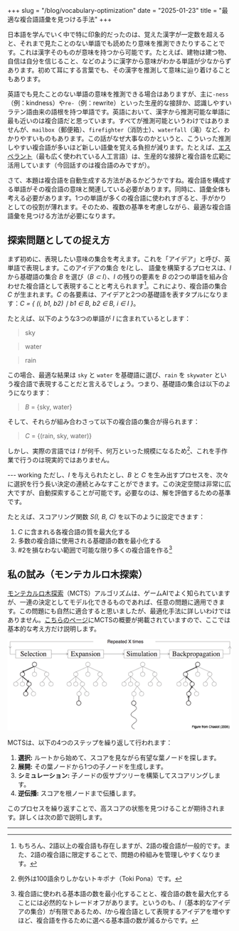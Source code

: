 +++
slug = "/blog/vocabulary-optimization"
date = "2025-01-23"
title = "最適な複合語語彙を見つける手法"
+++

日本語を学んでいく中で特に印象的だったのは、覚えた漢字が一定数を超えると、それまで見たことのない単語でも読めたり意味を推測できたりすることです。これは漢字そのものが意味を持つから可能です。たとえば、建物は建つ物、自信は自分を信じること、などのように漢字から意味がわかる単語が少なからずあります。初めて耳にする言葉でも、その漢字を推測して意味に辿り着けることもあります。

英語でも見たことのない単語の意味を推測できる場合はありますが、主に`-ness`（例：kindness）や`re-`（例：rewrite）といった生産的な接辞か、認識しやすいラテン語由来の語根を持つ単語です。英語において、漢字から推測可能な単語に最も近いのは複合語だと思っています。すべてが推測可能というわけではありませんが、`mailbox`（郵便箱）、`firefighter`（消防士）、`waterfall`（滝）など、わかりやすいものもあります。この話がなぜ大事なのかというと、こういった推測しやすい複合語が多いほど新しい語彙を覚える負担が減ります。たとえば、[エスペラント](https://en.wikipedia.org/wiki/Esperanto)（最も広く使われている人工言語）は、生産的な接辞と複合語を広範に活用しています（今回話すのは複合語のみですが）。

さて、本題は複合語を自動生成する方法があるかどうかですね。複合語を構成する単語がその複合語の意味と関連している必要があります。同時に、語彙全体も考える必要があります。1つの単語が多くの複合語に使われすぎると、手がかりとしての役割が薄れます。そのため、複数の基準を考慮しながら、最適な複合語語彙を見つける方法が必要になります。

## 探索問題としての捉え方

まず初めに、表現したい意味の集合を考えます。これを「アイデア」と呼び、英単語で表現します。このアイデアの集合 を*I*とし、 語彙を構築するプロセスは、*I* から基礎語の集合 *B* を選び（*B ⊂ I*）、*I* の残りの要素を *B* の2つの単語を組み合わせた複合語として表現することと考えられます[^vo_1]。これにより、複合語の集合 *C* が生まれます。*C* の各要素は、アイデアと2つの基礎語を表すタプルになります：*C = { (i, b1, b2) ∣ b1 ∈ B, b2 ∈ B, i ∈ I }*。

たとえば、以下のような3つの単語が *I* に含まれているとします：

> sky

> water

> rain

この場合、最適な結果は `sky` と `water` を基礎語に選び、`rain` を `skywater` という複合語で表現することだと言えるでしょう。つまり、基礎語の集合は以下のようになります：

> *B* = {sky, water}

そして、それらが組み合わさって以下の複合語の集合が得られます：

> *C* = {(rain, sky, water)}

しかし、実際の言語では *I* が何千、何万といった規模になるため[^vo_2]、これを手作業で行うのは現実的ではありません。

--- working
ただし、*I* を与えられたとし、*B* と *C* を生み出すプロセスを、次々に選択を行う長い決定の連続とみなすことができます。この決定空間は非常に広大ですが、自動探索することが可能です。必要なのは、解を評価するための基準です。

たとえば、スコアリング関数 *S(I, B, C)* を以下のように設定できます：
1. *C* に含まれる各複合語の質を最大化する
2. 多数の複合語に使用される基礎語の数を最小化する
3. #2を損なわない範囲で可能な限り多くの複合語を作る[^vo_3]

## 私の試み（モンテカルロ木探索）

[モンテカルロ木探索](https://en.wikipedia.org/wiki/Monte_Carlo_tree_search)（MCTS）アルゴリズムは、ゲームAIでよく知られていますが、一連の決定としてモデル化できるものであれば、任意の問題に適用できます。この問題にも自然に適合すると思いましたが、最適化手法に詳しいわけではありません。[こちらのページ](https://mcts.ai/about/index.html)にMCTSの概要が掲載されていますので、ここでは基本的な考え方だけ説明します。

![MCTSの図解](mcts.png)

MCTSは、以下の4つのステップを繰り返して行われます：
1. **選択:** ルートから始めて、スコアを見ながら有望な葉ノードを探します。
2. **展開:** その葉ノードから1つの子ノードを生成します。
3. **シミュレーション:** 子ノードの仮サブツリーを構築してスコアリングします。
4. **逆伝播:** スコアを根ノードまで伝播します。

このプロセスを繰り返すことで、高スコアの状態を見つけることが期待されます。詳しくは次の節で説明します。


<hr/>

[^vo_1]: もちろん、2語以上の複合語も存在しますが、2語の複合語が一般的です。また、2語の複合語に限定することで、問題の枠組みを管理しやすくなります。
[^vo_2]: 例外は100語余りしかないトキポナ（Toki Pona）です。
[^vo_3]: 複合語に使われる基本語の数を最小化することと、複合語の数を最大化することには必然的なトレードオフがあります。というのも、*I*（基本的なアイデアの集合）が有限であるため、*I*から複合語として表現するアイデアを増やすほど、複合語を作るために選べる基本語の数が減るからです。